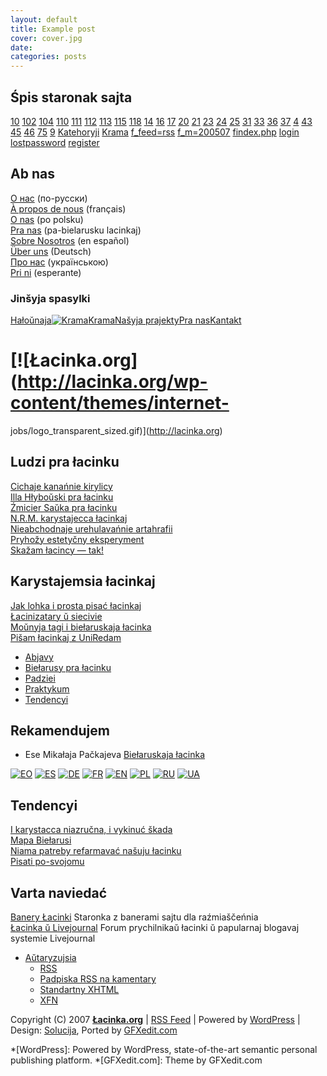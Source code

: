 ```yaml
---
layout: default
title: Example post
cover: cover.jpg
date: 
categories: posts
---
```


## Śpis staronak sajta


[10](/lacinka.org/10)
[102](/lacinka.org/102)
[104](/lacinka.org/104)
[110](/lacinka.org/110)
[111](/lacinka.org/111)
[112](/lacinka.org/112)
[113](/lacinka.org/113)
[115](/lacinka.org/115)
[118](/lacinka.org/118)
[14](/lacinka.org/14)
[16](/lacinka.org/16)
[17](/lacinka.org/17)
[20](/lacinka.org/20)
[21](/lacinka.org/21)
[23](/lacinka.org/23)
[24](/lacinka.org/24)
[25](/lacinka.org/25)
[31](/lacinka.org/31)
[33](/lacinka.org/33)
[36](/lacinka.org/36)
[37](/lacinka.org/37)
[4](/lacinka.org/4)
[43](/lacinka.org/43)
[45](/lacinka.org/45)
[46](/lacinka.org/46)
[75](/lacinka.org/75)
[9](/lacinka.org/9)
[Katehoryji](/lacinka.org/Katehoryji)
[Krama](/lacinka.org/Krama)
[f_feed=rss](/lacinka.org/f_feed=rss)
[f_m=200507](/lacinka.org/f_m=200507)
[findex.php](/lacinka.org/findex.php)
[login](/lacinka.org/login)
[lostpassword](/lacinka.org/lostpassword)
[register](/lacinka.org/register)

## Ab nas 
[О нас](/ab-nas/О-нас) (по-русски)  
[À propos de nous](/ab-nas/À-propos-de-nous) (français)  
[O nas](/ab-nas/O-nas) (po polsku)  
[Pra nas](/ab-nas/Pra-nas) (pa-bielarusku lacinkaj)  
[Sobre Nosotros](/ab-nas/Sobre-Nosotros) (en español)  
[Über uns](/ab-nas/Über-uns) (Deutsch)  
[Про нас](/ab-nas/Про-нас) (українською)  
[Pri ni](/ab-nas/Pri-ni) (esperante)


### Jinšyja spasylki

[Hałoŭnaja](index.php)[![Krama](http://lacinka.org/images/cd.png)Krama](?page_id=49)[Našyja
prajekty](http://lacinka.org/?page_id=75)[Pra
nas](?page_id=79)[Kantakt](?page_id=46)



# [![Łacinka.org](http://lacinka.org/wp-content/themes/internet-
jobs/logo_transparent_sized.gif)](http://lacinka.org)











## Ludzi pra łacinku

[Cichaje kanańnie kirylicy](http://lacinka.org/?p=10)  
[Illa Hłyboŭski pra łacinku](http://lacinka.org/?p=25)  
[Źmicier Saŭka pra łacinku](http://lacinka.org/?p=24)  
[N.R.M. karystajecca łacinkaj](http://lacinka.org/?p=21)  
[Nieabchodnaje urehulavańnie artahrafii](http://lacinka.org/?p=20)  
[Pryhožy estetyčny eksperyment](http://lacinka.org/?p=17)  
[Skažam łacincy — tak!](http://lacinka.org/?p=23)  





## Karystajemsia łacinkaj

[Jak lohka i prosta pisać łacinkaj](http://lacinka.org/?p=9)  
[Łacinizatary ŭ siecivie](http://lacinka.org/?p=14)  
[Moŭnyja tagi i biełaruskaja łacinka](http://lacinka.org/?p=16)  
[Pišam łacinkaj z UniRedam](http://lacinka.org/?p=31) 




* [Abjavy](http://lacinka.org/?cat=25 "Pabač usie dopisy ŭ katehoryi 'Abjavy'")
* [Biełarusy pra łacinku](http://lacinka.org/?cat=5 "Biełarusy pra łacinku")
* [Padziei](http://lacinka.org/?cat=2 "Pra dziejnaść arhanizacyi")
* [Praktykum](http://lacinka.org/?cat=4 "Jak karystacca łacinkaj. Parady. Lakalizacyi. ")
* [Tendencyi](http://lacinka.org/?cat=7 "Usio što adbyvajecca ŭ łacincy i z łacinkaj siońnia. Łacinka i žyćcio.")

## Rekamendujem

  * Ese Mikałaja Pačkajeva [Biełaruskaja łacinka](?page_id=45)



[![EO](http://lacinka.org/images/eo.png)](http://lacinka.org/?page_id=103)
[![ES](http://lacinka.org/images/es.png)](http://lacinka.org/?page_id=82)
[![DE](http://lacinka.org/images/de.png)](http://lacinka.org/?page_id=32)
[![FR](http://lacinka.org/images/fr.png)](http://lacinka.org/?page_id=81)
[![EN](http://lacinka.org/images/gb.png)](http://lacinka.org/?page_id=30)
[![PL](http://lacinka.org/images/pl.png)](http://lacinka.org/?page_id=29)
[![RU](http://lacinka.org/images/ru.png)](http://lacinka.org/?page_id=28)
[![UA](http://lacinka.org/images/ua.png)](http://lacinka.org/?page_id=26)



## Tendencyi

[I karystacca niazručna, i vykinuć škada](http://lacinka.org/?p=102)  
[Mapa Biełarusi](http://lacinka.org/?p=36)  
[Niama patreby refarmavać našuju łacinku](http://lacinka.org/?p=115)  
[Pisati po-svojomu](http://lacinka.org/?p=37)  


## Varta naviedać

[Banery Łacinki](http://lacinka.org/?page_id=112 "Staronka z banerami sajtu
dla raźmiaščeńnia") Staronka z banerami sajtu dla raźmiaščeńnia  
[Łacinka ŭ Livejournal](http://community.livejournal.com/lacinka/ "Forum
prychilnikaŭ łacinki ŭ papularnaj blogavaj systemie Livejournal") Forum
prychilnikaŭ łacinki ŭ papularnaj blogavaj systemie Livejournal 

* [Aŭtaryzujsia](http://lacinka.org/wp-login.php)
  * [RSS](http://lacinka.org/?feed=rss2 "Sačy za sajtam pa RSS")
  * [Padpiska RSS na kamentary](http://lacinka.org/?feed=comments-rss2 "Kamentary da ŭsich dopisaŭ pa RSS")
  * [Standartny XHTML](http://validator.w3.org/check/referer "Staronka zhodnaja z XHTML 1.0 Transitional")
  * [XFN](http://gmpg.org/xfn/)
  



Copyright (C) 2007 **[Łacinka.org](http://lacinka.org)** | [RSS
Feed](http://lacinka.org/?feed=rss2) | Powered by
[WordPress](http://wordpress.org/ "Staronka stvoranaja pry dapamozie
semantyčnaj persanalnaj platformy dla publikacyjaŭ u siecivie WordPress.") |
Design: [Solucija](http://www.solucija.com/), Ported by
[GFXedit.com](http://www.gfxedit.com/ "Theme by GFXedit.com")


  *[WordPress]: Powered by WordPress, state-of-the-art semantic personal publishing platform.
  *[GFXedit.com]: Theme by GFXedit.com

